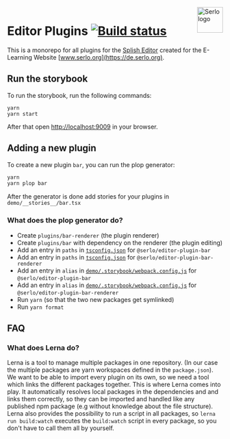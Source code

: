 <img src="https://assets.serlo.org/meta/logo.png" alt="Serlo logo" title="Serlo" align="right" height="60" />

# Editor Plugins [![Build status](https://img.shields.io/travis/com/serlo/editor-plugins/development.svg)](https://travis-ci.com/serlo/editor-plugins)

This is a monorepo for all plugins for the [Splish Editor](https://github.com/splish/editor) created for the E-Learning Website [www.serlo.org](https://de.serlo.org).

## Run the storybook

To run the storybook, run the following commands:

```
yarn
yarn start
```

After that open [http://localhost:9009](http://localhost:9009) in your browser.

## Adding a new plugin

To create a new plugin `bar`, you can run the plop generator:

```sh
yarn
yarn plop bar
```

After the generator is done add stories for your plugins in `demo/__stories__/bar.tsx`

### What does the plop generator do?

- Create `plugins/bar-renderer` (the plugin renderer)
- Create `plugins/bar` with dependency on the renderer (the plugin editing)
- Add an entry in `paths` in [`tsconfig.json`](tsconfig.json) for `@serlo/editor-plugin-bar`
- Add an entry in `paths` in [`tsconfig.json`](tsconfig.json) for `@serlo/editor-plugin-bar-renderer`
- Add an entry in `alias` in [`demo/.storybook/webpack.config.js`](demo/.storybook/webpack.config.js) for `@serlo/editor-plugin-bar`
- Add an entry in `alias` in [`demo/.storybook/webpack.config.js`](demo/.storybook/webpack.config.js) for `@serlo/editor-plugin-bar-renderer`
- Run `yarn` (so that the two new packages get symlinked)
- Run `yarn format`

## FAQ

### What does Lerna do?

Lerna is a tool to manage multiple packages in one repository. (In our case the multiple packages are yarn workspaces defined in the `package.json`). We want to be able to import every plugin on its own, so we need a tool which links the different packages together.
This is where Lerna comes into play. It automatically resolves local packages in the dependencies and and links them correctly, so they can be imported and handled like any published npm package (e.g without knowledge about the file structure).
Lerna also provides the possibility to run a script in all packages, so `lerna run build:watch` executes the `build:watch` script in every package, so you don't have to call them all by yourself.
